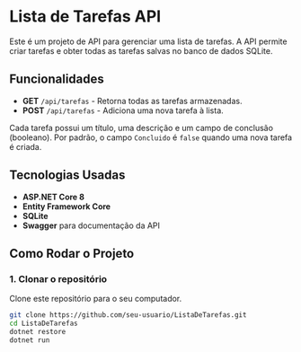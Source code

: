 # Lista de Tarefas API

Este é um projeto de API para gerenciar uma lista de tarefas. A API permite criar tarefas e obter todas as tarefas salvas no banco de dados SQLite.

## Funcionalidades

- **GET** `/api/tarefas` - Retorna todas as tarefas armazenadas.
- **POST** `/api/tarefas` - Adiciona uma nova tarefa à lista.

Cada tarefa possui um título, uma descrição e um campo de conclusão (booleano). Por padrão, o campo `Concluido` é `false` quando uma nova tarefa é criada.

## Tecnologias Usadas

- **ASP.NET Core 8**
- **Entity Framework Core**
- **SQLite**
- **Swagger** para documentação da API

## Como Rodar o Projeto

### 1. Clonar o repositório

Clone este repositório para o seu computador.

```bash
git clone https://github.com/seu-usuario/ListaDeTarefas.git
cd ListaDeTarefas
dotnet restore
dotnet run
